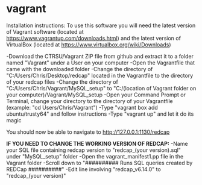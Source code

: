 # vagrant
Installation instructions:
To use this software you will need the latest version of Vagrant software (located at https://www.vagrantup.com/downloads.html) and the 
latest version of VirtualBox (located at https://www.virtualbox.org/wiki/Downloads)

-Download the CTRSU/Vagrant ZIP file from github and extract it to a folder named "Vagrant" under a User on your computer
-Open the Vagrantfile that came with the downloaded folder
-Change the directory of "C:/Users/Chris/Desktop/redcap" located in the Vagrantfile to the directory of your redcap files
-Change the directory of "C:/Users/Chris/Vagrant/MySQL_setup" to "C:/(location of Vagrant folder on your computer)/Vagrant/MySQL_setup
-Open your Command Prompt or Terminal, change your directory to the directory of your Vagrantfile (example: "cd Users/Chris/Vagrant")
-Type "vagrant box add ubuntu/trusty64" and follow instructions
-Type "vagrant up" and let it do its magic

You should now be able to navigate to http://127.0.0.1:1130/redcap

**IF YOU NEED TO CHANGE THE WORKING VERSION OF REDCAP:**
-Name your SQL file containing redcap version to "redcap_(your version).sql" under "MySQL_setup" folder
-Open the vagrant_manifest1.pp file in the Vagrant folder
-Scroll down to "########## Runs SQL queries created by REDCap ##########"
-Edit line involving "redcap_v6.14.0" to "redcap_(your version)"
